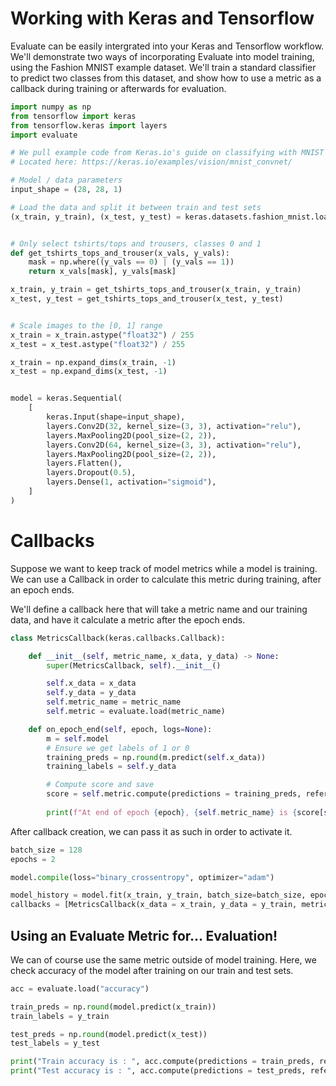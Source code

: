 # Working with Keras and Tensorflow



Evaluate can be easily intergrated into your Keras and Tensorflow workflow. We'll demonstrate two ways of incorporating Evaluate into model training, using the Fashion MNIST example dataset. We'll train a standard classifier to predict two classes from this dataset, and show how to use a metric as a callback during training or afterwards for evaluation. 


```python
import numpy as np
from tensorflow import keras
from tensorflow.keras import layers
import evaluate

# We pull example code from Keras.io's guide on classifying with MNIST
# Located here: https://keras.io/examples/vision/mnist_convnet/

# Model / data parameters
input_shape = (28, 28, 1)

# Load the data and split it between train and test sets
(x_train, y_train), (x_test, y_test) = keras.datasets.fashion_mnist.load_data()


# Only select tshirts/tops and trousers, classes 0 and 1
def get_tshirts_tops_and_trouser(x_vals, y_vals):
    mask = np.where((y_vals == 0) | (y_vals == 1))
    return x_vals[mask], y_vals[mask]

x_train, y_train = get_tshirts_tops_and_trouser(x_train, y_train)
x_test, y_test = get_tshirts_tops_and_trouser(x_test, y_test)


# Scale images to the [0, 1] range
x_train = x_train.astype("float32") / 255
x_test = x_test.astype("float32") / 255

x_train = np.expand_dims(x_train, -1)
x_test = np.expand_dims(x_test, -1)


model = keras.Sequential(
    [
        keras.Input(shape=input_shape),
        layers.Conv2D(32, kernel_size=(3, 3), activation="relu"),
        layers.MaxPooling2D(pool_size=(2, 2)),
        layers.Conv2D(64, kernel_size=(3, 3), activation="relu"),
        layers.MaxPooling2D(pool_size=(2, 2)),
        layers.Flatten(),
        layers.Dropout(0.5),
        layers.Dense(1, activation="sigmoid"),
    ]
)
```

# Callbacks

Suppose we want to keep track of model metrics while a model is training. We can use a Callback in order to calculate this metric during training, after an epoch ends. 

We'll define a callback here that will take a metric name and our training data, and have it calculate a metric after the epoch ends. 


```python
class MetricsCallback(keras.callbacks.Callback):

    def __init__(self, metric_name, x_data, y_data) -> None:
        super(MetricsCallback, self).__init__()

        self.x_data = x_data
        self.y_data = y_data
        self.metric_name = metric_name
        self.metric = evaluate.load(metric_name)

    def on_epoch_end(self, epoch, logs=None):
        m = self.model 
        # Ensure we get labels of 1 or 0
        training_preds = np.round(m.predict(self.x_data))
        training_labels = self.y_data

        # Compute score and save
        score = self.metric.compute(predictions = training_preds, references = training_labels)
        
        print(f"At end of epoch {epoch}, {self.metric_name} is {score[self.metric_name]}")
```

After callback creation, we can pass it as such in order to activate it. 


```python
batch_size = 128
epochs = 2

model.compile(loss="binary_crossentropy", optimizer="adam")

model_history = model.fit(x_train, y_train, batch_size=batch_size, epochs=epochs, validation_split=0.1, 
callbacks = [MetricsCallback(x_data = x_train, y_data = y_train, metric_name = "accuracy")])
```

## Using an Evaluate Metric for... Evaluation!

We can of course use the same metric outside of model training. Here, we check accuracy of the model after training on our train and test sets. 


```python
acc = evaluate.load("accuracy")

train_preds = np.round(model.predict(x_train))
train_labels = y_train

test_preds = np.round(model.predict(x_test))
test_labels = y_test
```


```python
print("Train accuracy is : ", acc.compute(predictions = train_preds, references = train_labels))
print("Test accuracy is : ", acc.compute(predictions = test_preds, references = test_labels))
```

